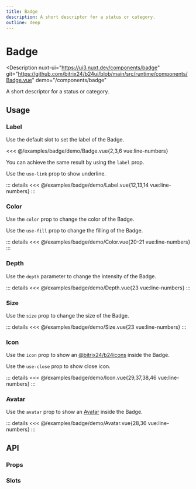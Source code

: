 ```yaml
---
title: Badge
description: A short descriptor for a status or category.
outline: deep
---
```

<script setup>
import BadgeExample from '/examples/badge/Badge.vue';
import LabelExample from '/examples/badge/Label.vue';
import ColorExample from '/examples/badge/Color.vue';
import DepthExample from '/examples/badge/Depth.vue';
import SizeExample from '/examples/badge/Size.vue';
import IconExample from '/examples/badge/Icon.vue';
import AvatarExample from '/examples/badge/Avatar.vue';
</script>
# Badge

<Description
  nuxt-ui="https://ui3.nuxt.dev/components/badge"
  git="https://github.com/bitrix24/b24ui/blob/main/src/runtime/components/Badge.vue"
  demo="/components/badge"
>
  A short descriptor for a status or category.
</Description>

## Usage

### Label

Use the default slot to set the label of the Badge.

<div class="lg:min-h-[160px]">
  <ClientOnly>
    <BadgeExample />
  </ClientOnly>
</div>

<<< @/examples/badge/demo/Badge.vue{2,3,6 vue:line-numbers}

You can achieve the same result by using the `label` prop.

Use the `use-link` prop to show underline.

<div class="lg:min-h-[275px]">
  <ClientOnly>
    <LabelExample />
  </ClientOnly>
</div>

::: details
<<< @/examples/badge/demo/Label.vue{12,13,14 vue:line-numbers}
:::

### Color

Use the `color` prop to change the color of the Badge.

Use the `use-fill` prop to change the filling of the Badge.

<div class="lg:min-h-[275px]">
  <ClientOnly>
    <ColorExample />
  </ClientOnly>
</div>

::: details
<<< @/examples/badge/demo/Color.vue{20-21 vue:line-numbers}
:::

### Depth

Use the `depth` parameter to change the intensity of the Badge.

<div class="lg:min-h-[275px]">
  <ClientOnly>
    <DepthExample />
  </ClientOnly>
</div>

::: details
<<< @/examples/badge/demo/Depth.vue{23 vue:line-numbers}
:::

### Size

Use the `size` prop to change the size of the Badge.

<div class="lg:min-h-[275px]">
  <ClientOnly>
    <SizeExample />
  </ClientOnly>
</div>

::: details
<<< @/examples/badge/demo/Size.vue{23 vue:line-numbers}
:::

### Icon

Use the `icon` prop to show an [@bitrix24/b24icons](https://bitrix24.github.io/b24icons/guide/icons.html) inside the Badge.

Use the `use-close` prop to show close icon.

<div class="lg:min-h-[275px]">
  <ClientOnly>
    <IconExample />
  </ClientOnly>
</div>

::: details
<<< @/examples/badge/demo/Icon.vue{29,37,38,46 vue:line-numbers}
:::

### Avatar

Use the `avatar` prop to show an [Avatar](/components/avatar) inside the Badge.

<div class="lg:min-h-[275px]">
  <ClientOnly>
    <AvatarExample />
  </ClientOnly>
</div>

::: details
<<< @/examples/badge/demo/Avatar.vue{28,36 vue:line-numbers}
:::

## API

### Props

<ComponentProps component="Badge" />

### Slots

<ComponentSlots component="Badge" />
